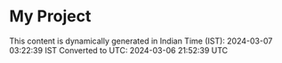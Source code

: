 # My Project

This content is dynamically generated in Indian Time (IST): 2024-03-07 03:22:39 IST
Converted to UTC: 2024-03-06 21:52:39 UTC
